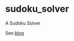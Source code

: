 # sudoku_solver
A Sudoku Solver

See [blog](https://a-coda.tumblr.com/post/176490972801/brute-force-and-ignorance)

